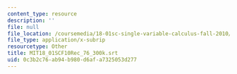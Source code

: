 ```yaml
---
content_type: resource
description: ''
file: null
file_location: /coursemedia/18-01sc-single-variable-calculus-fall-2010/0c3b2c76ab94b980d6afa7325053d277_MIT18_01SCF10Rec_76_300k.srt
file_type: application/x-subrip
resourcetype: Other
title: MIT18_01SCF10Rec_76_300k.srt
uid: 0c3b2c76-ab94-b980-d6af-a7325053d277
---
```

